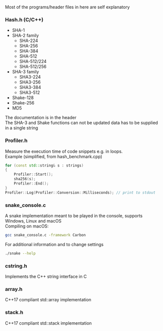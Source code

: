 Most of the programs/header files in here are self explanatory

### Hash.h (C/C++)
- SHA-1
- SHA-2 family
    - SHA-224
    - SHA-256
    - SHA-384
    - SHA-512
    - SHA-512/224
    - SHA-512/256
- SHA-3 family
    - SHA3-224
    - SHA3-256
    - SHA3-384
    - SHA3-512
- Shake-128
- Shake-256
- MD5

The documentation is in the header  
The SHA-3 and Shake functions can not be updated data has to be supplied in a single string

### Profiler.h
Measure the execution time of code snippets e.g. in loops.  
Example (simplified, from hash_benchmark.cpp)
``` c++
for (const std::string& s : strings)
{
    Profiler::Start();
    sha256(s);
    Profiler::End();
}
Profiler::Log(Profiler::Conversion::Milliseconds); // print to stdout
```

### snake_console.c
A snake implementation meant to be played in the console, supports Windows, Linux and macOS  
Compiling on macOS:
``` bash
gcc snake_console.c -framework Carbon
```

For additional information and to change settings
``` bash
./snake --help
```

### cstring.h
Implements the C++ string interface in C

### array.h
C++17 compliant std::array implementation

### stack.h
C++17 compliant std::stack implementation
